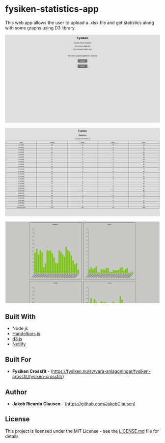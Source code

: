 # fysiken-statistics-app

This web app allows the user to upload a .xlsx file and get statistics along with some graphs using D3 library. 
     
<p align="center">         
 <img src="/gitImg/two.png" alt="Statistic app" width="738">
</p>

<p align="center">
<img src="/gitImg/three.png" alt="Statistic app" width="738">
</p>     
     
<p align="center">         
 <img src="/gitImg/four.png" alt="Statistic app" width="738">
</p>



## Built With

* Node js
* [Handelbars.js](https://handlebarsjs.com/)
* [d3.js](https://d3js.org/)
* [Netlify](https://www.netlify.com/)

## Built For

* **Fysiken Crossfit** - (https://fysiken.nu/sv/vara-anlaggningar/fysiken-crossfit/fysiken-crossfit/)

## Author

* **Jakob Ricardo Clausen** - (https://github.com/JakobClausen)

## License

This project is licensed under the MIT License - see the [LICENSE.md](LICENSE.md) file for details
